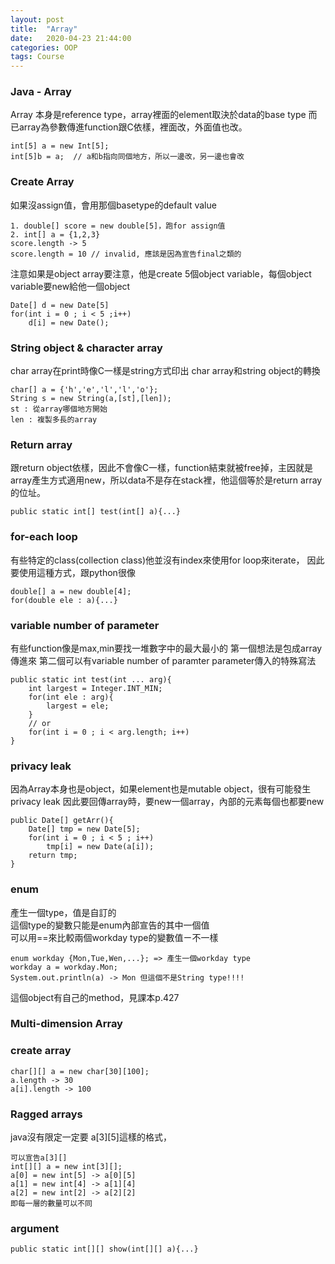 ```yaml
---
layout: post
title:  "Array"
date:   2020-04-23 21:44:00
categories: OOP
tags: Course
---
```


### Java - Array

Array 本身是reference type，array裡面的element取決於data的base type
而已array為參數傳進function跟C依樣，裡面改，外面值也改。

```
int[5] a = new Int[5];
int[5]b = a;  // a和b指向同個地方，所以一邊改，另一邊也會改
```

### Create Array

如果沒assign值，會用那個basetype的default value

```
1. double[] score = new double[5]，跑for assign值
2. int[] a = {1,2,3}
score.length -> 5
score.length = 10 // invalid, 應該是因為宣告final之類的
```

注意如果是object array要注意，他是create 5個object variable，每個object variable要new給他一個object

```
Date[] d = new Date[5]
for(int i = 0 ; i < 5 ;i++)
    d[i] = new Date();
```

### String object & character array

char array在print時像C一樣是string方式印出
char array和string object的轉換

```
char[] a = {'h','e','l','l','o'};
String s = new String(a,[st],[len]);
st : 從array哪個地方開始
len : 複製多長的array
```
### Return array

跟return object依樣，因此不會像C一樣，function結束就被free掉，主因就是array產生方式適用new，所以data不是存在stack裡，他這個等於是return array的位址。

```
public static int[] test(int[] a){...}
```
### for-each loop

有些特定的class(collection class)他並沒有index來使用for loop來iterate，
因此要使用這種方式，跟python很像

```
double[] a = new double[4];
for(double ele : a){...}
```
### variable number of parameter

有些function像是max,min要找一堆數字中的最大最小的
第一個想法是包成array傳進來
第二個可以有variable number of paramter
parameter傳入的特殊寫法

```
public static int test(int ... arg){
    int largest = Integer.INT_MIN;
    for(int ele : arg){
        largest = ele;
    }
    // or
    for(int i = 0 ; i < arg.length; i++)
}
```

### privacy leak

因為Array本身也是object，如果element也是mutable object，很有可能發生privacy leak
因此要回傳array時，要new一個array，內部的元素每個也都要new

```
public Date[] getArr(){
    Date[] tmp = new Date[5];
    for(int i = 0 ; i < 5 ; i++)
        tmp[i] = new Date(a[i]);
    return tmp;
}
```
### enum

產生一個type，值是自訂的<br />
這個type的變數只能是enum內部宣告的其中一個值<br />
可以用==來比較兩個workday type的變數值ㄧ不一樣

```
enum workday {Mon,Tue,Wen,...}; => 產生一個workday type
workday a = workday.Mon;
System.out.println(a) -> Mon 但這個不是String type!!!!
```

這個object有自己的method，見課本p.427

### Multi-dimension Array

### create array

```
char[][] a = new char[30][100];
a.length -> 30
a[i].length -> 100
```

### Ragged arrays

java沒有限定一定要
a[3][5]這樣的格式，

```
可以宣告a[3][] 
int[][] a = new int[3][];
a[0] = new int[5] -> a[0][5]
a[1] = new int[4] -> a[1][4]
a[2] = new int[2] -> a[2][2] 
即每一層的數量可以不同
```
### argument

```
public static int[][] show(int[][] a){...}
```

